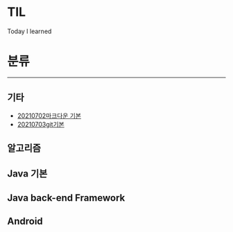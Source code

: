 # TIL
Today I learned
# 분류
***
## 기타
* [20210702마크다운 기본](https://github.com/gogoheejun/TIL/blob/main/md/20210702%EB%A7%88%ED%81%AC%EB%8B%A4%EC%9A%B4.md)
* [20210703git기본](https://github.com/gogoheejun/TIL/blob/main/etc/git.md)

## 알고리즘

## Java 기본

## Java back-end Framework

## Android

